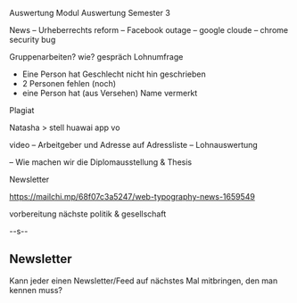 Auswertung Modul
Auswertung Semester 3


News
– Urheberrechts reform
– Facebook outage
– google cloude
– chrome security bug

Gruppenarbeiten? wie? gespräch
Lohnumfrage
  * Eine Person hat Geschlecht nicht hin geschrieben
  * 2 Personen fehlen (noch)
  * eine Person hat (aus Versehen) Name vermerkt

Plagiat

Natasha > stell huawai app vo

video
– Arbeitgeber und Adresse auf Adressliste
– Lohnauswertung

– Wie machen wir die Diplomausstellung & Thesis

Newsletter

https://mailchi.mp/68f07c3a5247/web-typography-news-1659549

vorbereitung nächste politik & gesellschaft

--s--
## Newsletter

Kann jeder einen Newsletter/Feed auf nächstes Mal mitbringen, den man kennen muss?

